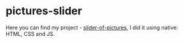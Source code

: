 # pictures-slider
Here you can find my project - [slider-of-pictures](https://ivandok13.github.io/pictures-slider/), I did it using native: HTML, CSS and JS.
